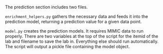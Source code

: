 The prediction section includes two files.

`enrichment_helpers.py` gathers the necessary data and feeds it into the prediction model, returning a prediction value for a given data point.

`model.py` creates the prediction models.  It requires MIMIC data to run properly.  There are two variables at the top of the script for the itemid of the lab and filename to save the lab in.  Everything else should run automatically.  The script will output a pickle file containing the model object.

